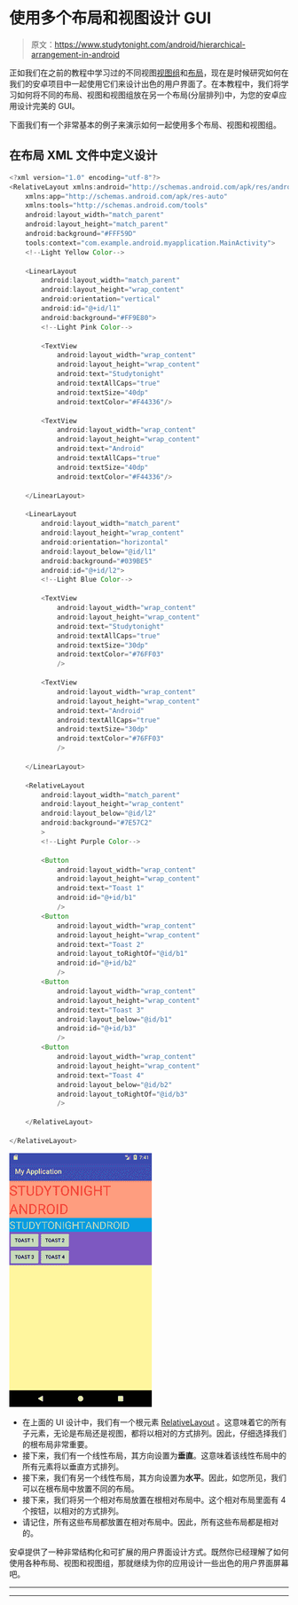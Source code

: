 # 使用多个布局和视图设计 GUI

> 原文：<https://www.studytonight.com/android/hierarchical-arrangement-in-android>

正如我们在之前的教程中学习过的不同视图[视图组](introduction-to-views)和[布局](introduction-to-layouts)，现在是时候研究如何在我们的安卓项目中一起使用它们来设计出色的用户界面了。在本教程中，我们将学习如何将不同的布局、视图和视图组放在另一个布局(分层排列)中，为您的安卓应用设计完美的 GUI。

下面我们有一个非常基本的例子来演示如何一起使用多个布局、视图和视图组。

## 在布局 XML 文件中定义设计

```java
<?xml version="1.0" encoding="utf-8"?>
<RelativeLayout xmlns:android="http://schemas.android.com/apk/res/android"
    xmlns:app="http://schemas.android.com/apk/res-auto"
    xmlns:tools="http://schemas.android.com/tools"
    android:layout_width="match_parent"
    android:layout_height="match_parent"
    android:background="#FFF59D"
    tools:context="com.example.android.myapplication.MainActivity">
    <!--Light Yellow Color-->

    <LinearLayout
        android:layout_width="match_parent"
        android:layout_height="wrap_content"
        android:orientation="vertical"
        android:id="@+id/l1"
        android:background="#FF9E80">
        <!--Light Pink Color-->

        <TextView
            android:layout_width="wrap_content"
            android:layout_height="wrap_content"
            android:text="Studytonight"
            android:textAllCaps="true"
            android:textSize="40dp"
            android:textColor="#F44336"/>

        <TextView
            android:layout_width="wrap_content"
            android:layout_height="wrap_content"
            android:text="Android"
            android:textAllCaps="true"
            android:textSize="40dp"
            android:textColor="#F44336"/>

    </LinearLayout>

    <LinearLayout
        android:layout_width="match_parent"
        android:layout_height="wrap_content"
        android:orientation="horizontal"
        android:layout_below="@id/l1"
        android:background="#039BE5"
        android:id="@+id/l2">
        <!--Light Blue Color-->

        <TextView
            android:layout_width="wrap_content"
            android:layout_height="wrap_content"
            android:text="Studytonight"
            android:textAllCaps="true"
            android:textSize="30dp"
            android:textColor="#76FF03"
            />

        <TextView
            android:layout_width="wrap_content"
            android:layout_height="wrap_content"
            android:text="Android"
            android:textAllCaps="true"
            android:textSize="30dp"
            android:textColor="#76FF03"
            />

    </LinearLayout>

    <RelativeLayout
        android:layout_width="match_parent"
        android:layout_height="wrap_content"
        android:layout_below="@id/l2"
        android:background="#7E57C2"
        >
        <!--Light Purple Color-->

        <Button
            android:layout_width="wrap_content"
            android:layout_height="wrap_content"
            android:text="Toast 1"
            android:id="@+id/b1"
            />
        <Button
            android:layout_width="wrap_content"
            android:layout_height="wrap_content"
            android:text="Toast 2"
            android:layout_toRightOf="@id/b1"
            android:id="@+id/b2"
            />
        <Button
            android:layout_width="wrap_content"
            android:layout_height="wrap_content"
            android:text="Toast 3"
            android:layout_below="@id/b1"
            android:id="@+id/b3"
            />
        <Button
            android:layout_width="wrap_content"
            android:layout_height="wrap_content"
            android:text="Toast 4"
            android:layout_below="@id/b2"
            android:layout_toRightOf="@id/b3"
            />

    </RelativeLayout>

</RelativeLayout>
```

![Hierarchical Arrangement using multiple layout and view in Android](img/d1f892beab11d045b2ba9bc9dc8b6273.png)

*   在上面的 UI 设计中，我们有一个根元素 [RelativeLayout](relative-layout-in-android) 。这意味着它的所有子元素，无论是布局还是视图，都将以相对的方式排列。因此，仔细选择我们的根布局非常重要。
*   接下来，我们有一个线性布局，其方向设置为**垂直**。这意味着该线性布局中的所有元素将以垂直方式排列。
*   接下来，我们有另一个线性布局，其方向设置为**水平**。因此，如您所见，我们可以在根布局中放置不同的布局。
*   接下来，我们将另一个相对布局放置在根相对布局中。这个相对布局里面有 4 个按钮，以相对的方式排列。
*   请记住，所有这些布局都放置在相对布局中。因此，所有这些布局都是相对的。

安卓提供了一种非常结构化和可扩展的用户界面设计方式。既然你已经理解了如何使用各种布局、视图和视图组，那就继续为你的应用设计一些出色的用户界面屏幕吧。

* * *

* * *
